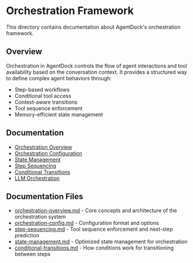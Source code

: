 # Orchestration Framework

This directory contains documentation about AgentDock's orchestration framework.

## Overview

Orchestration in AgentDock controls the flow of agent interactions and tool availability based on the conversation context. It provides a structured way to define complex agent behaviors through:

- Step-based workflows
- Conditional tool access
- Context-aware transitions
- Tool sequence enforcement
- Memory-efficient state management

## Documentation

- [Orchestration Overview](./orchestration-overview.md)
- [Orchestration Configuration](./orchestration-config.md)
- [State Management](./state-management.md)
- [Step Sequencing](./step-sequencing.md)
- [Conditional Transitions](./conditional-transitions.md)
- [LLM Orchestration](./llm-orchestration.md)

## Documentation Files

- [orchestration-overview.md](./orchestration-overview.md) - Core concepts and architecture of the orchestration system
- [orchestration-config.md](./orchestration-config.md) - Configuration format and options
- [step-sequencing.md](./step-sequencing.md) - Tool sequence enforcement and next-step prediction
- [state-management.md](./state-management.md) - Optimized state management for orchestration
- [conditional-transitions.md](./conditional-transitions.md) - How conditions work for transitioning between steps
